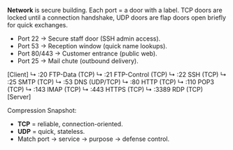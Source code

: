 **Network** is secure building. Each port = a door with a label. TCP doors are locked until a connection handshake, UDP doors are flap doors open briefly for quick exchanges.

- Port 22 → Secure staff door (SSH admin access).
- Port 53 → Reception window (quick name lookups).
- Port 80/443 → Customer entrance (public web).
- Port 25 → Mail chute (outbound delivery).

[Client]
    ↳ :20 FTP-Data (TCP)
    ↳ :21 FTP-Control (TCP)
    ↳ :22 SSH (TCP)
    ↳ :25 SMTP (TCP)
    ↳ :53 DNS (UDP/TCP)
    ↳ :80 HTTP (TCP)
    ↳ :110 POP3 (TCP)
    ↳ :143 IMAP (TCP)
    ↳ :443 HTTPS (TCP)
    ↳ :3389 RDP (TCP)
[Server]

Compression Snapshot:

- **TCP** = reliable, connection-oriented.
- **UDP** = quick, stateless.
- Match port → service → purpose → defense control.
